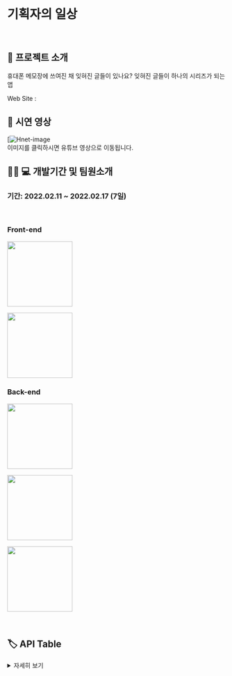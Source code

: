 # 기획자의 일상

</br>

## 🤷 프로젝트 소개

 <p> 휴대폰 메모장에 쓰여진 채 잊혀진 글들이 있나요? 잊혀진 글들이 하나의 시리즈가 되는 앱 </p>
Web Site :
</br>

## 🎥 시연 영상

[![Hnet-image]()<br>
이미지를 클릭하시면 유튜브 영상으로 이동됩니다.

## 🧑🏼 💻 개발기간 및 팀원소개

### 기간: 2022.02.11 ~ 2022.02.17 (7일)

</br>

### Front-end

   <p><a href="https://github.com/ssseok" target="_blank"><img width="150"  src="https://img.shields.io/static/v1?label=React&message=박현석&color=61dafb&style=for-the-badge&>"/></a></p>
   <p><a href="https://github.com/yaulhae" target="_blank"><img width="150"  src="https://img.shields.io/static/v1?label=React&message=이성운&color=61dafb&style=for-the-badge&>"/></a></p>
   
  
### Back-end
<p><a href="https://github.com/hyunjikeem" target="_blank"><img width="150"  src="https://img.shields.io/static/v1?label=Node.js&message=김현지&color=08CE5D&style=for-the-badge&>"/></a></p>
   <p><a href="https://github.com/jableee" target="_blank"><img width="150"  src="https://img.shields.io/static/v1?label=Node.js&message=김지성&color=08CE5D&style=for-the-badge&>"/></a></p>
   <p><a href="https://github.com/nklee6300" target="_blank"><img width="150"  src="https://img.shields.io/static/v1?label=Node.js&message=이노규&color=08CE5D&style=for-the-badge&>"/></a></p>

</br>

## 🏷 API Table

<details>
 <summary>자세히 보기</summary>
 https://www.notion.so/249482fd1ce141a5920317630ec2119c?v=372578fe5ba84241b62d10f9779f3268

## 🔨사용한 기술 스택

<code> Front-end </code>

- [Front-end 개발Page](https://github.com/jableee/mini_project_01)


<code> Back-end </code>

- Node.js
- JavaScript
- MongoDB
- Express

<code>Tool</code>

- Git
- GitHub

## ⚒️ 1조 와이어 프레임 ⚒️

 <summary>자세히 보기</summary>
 https://www.figma.com/file/nkCyDCBSGArgi3OnViJWZn/%EA%B8%B0%ED%9A%8D%EC%9E%90%EC%9D%98-%EC%9D%BC%EC%83%81?node-id=0%3A1

## ✌🏻 개인 역할 및 트러블슈팅 해결과정

<code>김현지</code> 회원가입,로그인

<code>김지성</code> 영감노트페이지
  
<code>이노규</code> 메모페이지

<code>Trouble Shooting</code>[트러블 슈팅 해결과정](https://www.notion.so/9642977943ec4db99fca8d725e7c52ef)

</br>

## 📝 후기 및 팀 노션 페이지

<code>김현지</code> 

<code>김지성</code> 

<code>이노규</code>

<code>팀 노션 페이지</code> [기획자의 일상](https://www.notion.so/1-SA-5a65e2d02e3c4c4d923c9757653b97da)
